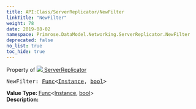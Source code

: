 ```yaml
---
title: API:Class/ServerReplicator/NewFilter
linkTitle: "NewFilter"
weight: 78
date: 2019-08-02
namespace: Primrose.DataModel.Networking.ServerReplicator.NewFilter
deprecated: false
no_list: true
toc_hide: true
---
```

Property of <a href="/docs/api-reference/Class/ServerReplicator"><img src="/icons/silk/connect.png"/>&nbsp;ServerReplicator</a>
<pre class="method-declaration">
NewFilter: <a class="type" href="/docs/api-reference/System/Func">Func</a><<a class="type" href="/docs/api-reference/Class/Instance">Instance</a>, <a class="type" href="/docs/api-reference/System/Primitives#boolean">bool</a>></pre>
<b>Value Type: </b>
<a class="type" href="/docs/api-reference/System/Func">Func</a><<a class="type" href="/docs/api-reference/Class/Instance">Instance</a>, <a class="type" href="/docs/api-reference/System/Primitives#boolean">bool</a>>
<br/>
<b>Description: </b>
